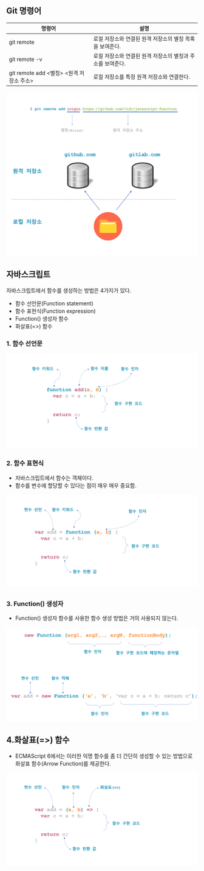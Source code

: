 ## Git 명령어
명령어 | 설명
--- | ---
git remote | 로컬 저장소와 연결된 원격 저장소의 별칭 목록을 보여준다.
git remote -v | 로컬 저장소와 연결된 원격 저장소의 별칭과 주소를 보여준다.
git remote add <별칭> <원격 저장소 주소> | 로컬 저장소를 특정 원격 저장소와 연결한다.

<img src="images/git-remote-add.png">

<img src = "images/multiple-remote-repo.png">

## 자바스크립트

자바스크립트에서 함수를 생성하는 방법은 4가지가 있다.

  - 함수 선언문(Function statement)
  - 함수 표현식(Function expression)
  - Function() 생성자 함수
  - 화살표(=>) 함수

### 1. 함수 선언문

<img src="images/javascript-function-statement.png">

### 2. 함수 표현식
 - 자바스크립트에서 함수는 객체이다.
 - 함수를 변수에 할당할 수 있다는 점이 매우 매우 중요함.
<img src="images/javascript-function-expression.png">


### 3. Function() 생성자
 - Function() 생성자 함수를 사용한 함수 생성 방법은 거의 사용되지 않는다.
<img src="images/javascript-function-new.png">



## 4.화살표(=>) 함수
 - ECMAScript 6에서는 이러한 익명 함수를 좀 더 간단히 생성할 수 있는 방법으로 화살표 함수(Arrow Function)를 제공한다.

<img src="images/javascript-function-arrow.png">
